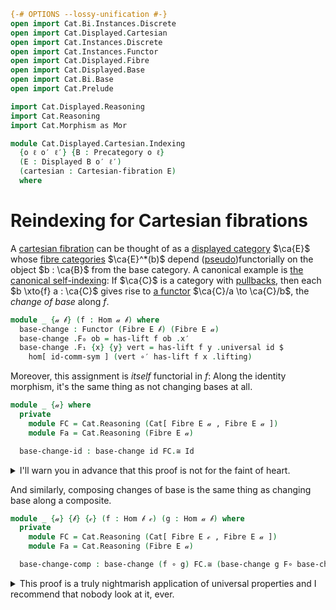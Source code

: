 ```agda
{-# OPTIONS --lossy-unification #-}
open import Cat.Bi.Instances.Discrete
open import Cat.Displayed.Cartesian
open import Cat.Instances.Discrete
open import Cat.Instances.Functor
open import Cat.Displayed.Fibre
open import Cat.Displayed.Base
open import Cat.Bi.Base
open import Cat.Prelude

import Cat.Displayed.Reasoning
import Cat.Reasoning
import Cat.Morphism as Mor

module Cat.Displayed.Cartesian.Indexing
  {o ℓ o′ ℓ′} {B : Precategory o ℓ}
  (E : Displayed B o′ ℓ′)
  (cartesian : Cartesian-fibration E)
  where
```

<!--
```agda
open Cartesian-fibration cartesian
open Cat.Displayed.Reasoning E
open Cat.Reasoning B
open Cartesian-lift
open Displayed E
open is-cartesian
open Functor
```
-->

# Reindexing for Cartesian fibrations

A [cartesian fibration] can be thought of as a [displayed category]
$\ca{E}$ whose [fibre categories] $\ca{E}^*(b)$ depend
([pseudo])functorially on the object $b : \ca{B}$ from the base
category. A canonical example is [the canonical self-indexing]: If
$\ca{C}$ is a category with [pullbacks], then each $b \xto{f} a :
\ca{C}$ gives rise to [a functor] $\ca{C}/a \to \ca{C}/b$, the _change
of base_ along $f$.

[cartesian fibration]: Cat.Displayed.Cartesian.html
[displayed category]: Cat.Displayed.Base.html
[fibre categories]: Cat.Displayed.Fibre.html
[pseudo]: Cat.Bi.Base.html#pseudofunctors
[the canonical self-indexing]: Cat.Displayed.Instances.Slice.html
[pullbacks]: Cat.Diagram.Pullback.html
[a functor]: Cat.Functor.Pullback.html

```agda
module _ {𝒶 𝒷} (f : Hom 𝒶 𝒷) where
  base-change : Functor (Fibre E 𝒷) (Fibre E 𝒶)
  base-change .F₀ ob = has-lift f ob .x′
  base-change .F₁ {x} {y} vert = has-lift f y .universal id $
    hom[ id-comm-sym ] (vert ∘′ has-lift f x .lifting)
```

<!--
```agda
  base-change .F-id {x} = sym $
    has-lift f x .unique id′ (
        sym (from-pathp (symP (idr′ _)))
      ∙ sym (ap hom[] (sym (from-pathp (symP (idl′ _))))
      ·· hom[]-∙ _ _ ·· reindex _ _))

  base-change .F-∘ {x} {y} {z} f′ g′ = sym $ has-lift f z .unique _
    (  pulll-indexr _ (has-lift f z .commutes _ _)
    ·· ap hom[] (
        whisker-l _ ∙ ap hom[] (
          sym (from-pathp (assoc′ _ _ _))
        ∙ ap hom[] (ap (f′ ∘′_) (has-lift f y .commutes _ _))))
    ·· hom[]-∙ _ _ ·· hom[]-∙ _ _
    ·· ap hom[] (
        whisker-r _
      ∙ ap hom[] (sym (from-pathp (symP (assoc′ _ _ _)))))
    ·· hom[]-∙ _ _ ·· hom[]-∙ _ _
    ·· reindex _ (ap (_∘ _) (idl id) ∙ id-comm-sym)
    ·· sym (hom[]-∙ _ _) ∙ ap hom[] (sym (whisker-l _)))
```
-->

Moreover, this assignment is _itself_ functorial in $f$: Along the
identity morphism, it's the same thing as not changing bases at all.

```agda
module _ {𝒶} where
  private
    module FC = Cat.Reasoning (Cat[ Fibre E 𝒶 , Fibre E 𝒶 ])
    module Fa = Cat.Reasoning (Fibre E 𝒶)

  base-change-id : base-change id FC.≅ Id
```

<details>
<summary> I'll warn you in advance that this proof is not for the faint
of heart. </summary>
```agda
  base-change-id = to-natural-iso mi where
    open make-natural-iso
    mi : make-natural-iso (base-change id) Id
    mi .eta x = has-lift id x .lifting
    mi .inv x = has-lift id x .universal _ (hom[ sym (idl id) ] id′)
    mi .eta∘inv x =
        ap hom[] (has-lift id x .commutes _ _)
      ·· hom[]-∙ _ _ ·· reindex _ _ ∙ transport-refl id′
    mi .inv∘eta x = sym $
        has-lift id x .unique Fa.id (shiftr (idr _) (idr′ _))
      ∙ sym (has-lift id x .unique _ (pulll-indexr _ (has-lift id x .commutes _ _)
      ·· ap hom[] (whisker-l _
      ·· reindex _ (idl _ ∙ sym (idr _) ∙ ap (_∘ id) (sym (idr _)))
      ·· sym (hom[]-∙ _ _) ∙ ap hom[] (from-pathp (idl′ _)))
      ·· hom[]-∙ _ _ ∙ reindex _ _))
    mi .natural x y f = ap hom[] (sym (has-lift id y .commutes _ _) ∙ ap₂ _∘′_ refl
      (ap (has-lift id y .universal _) (sym (reindex _ refl ∙ transport-refl _))))
```
</details>

And similarly, composing changes of base is the same thing as changing
base along a composite.

```agda
module _ {𝒶} {𝒷} {𝒸} (f : Hom 𝒷 𝒸) (g : Hom 𝒶 𝒷) where
  private
    module FC = Cat.Reasoning (Cat[ Fibre E 𝒸 , Fibre E 𝒶 ])
    module Fa = Cat.Reasoning (Fibre E 𝒶)

  base-change-comp : base-change (f ∘ g) FC.≅ (base-change g F∘ base-change f)
```

<details>
<summary> This proof is a truly nightmarish application of universal
properties and I recommend that nobody look at it, ever. </summary>.

```agda
  base-change-comp = to-natural-iso mi where
    open make-natural-iso
    mi : make-natural-iso (base-change (f ∘ g)) (base-change g F∘ base-change f)
    mi .eta x = has-lift g _ .universal _ $
      has-lift f _ .universal _ $
        hom[ ap (f ∘_) (sym (idr g)) ] (has-lift (f ∘ g) x .lifting)
    mi .inv x = has-lift (f ∘ g) _ .universal _ $
      hom[ sym (idr _) ] (has-lift f _ .lifting ∘′ has-lift g _ .lifting)
    mi .eta∘inv x = sym $
        has-lift g _ .unique _ (shiftr (idr _) (idr′ _))
      ∙ sym (has-lift g _ .unique _ (pulll-indexr _ (has-lift g _ .commutes _ _)
      ∙ has-lift f _ .unique _ (pulll-indexr _ (has-lift f _ .commutes _ _)
      ∙ ap hom[] (whisker-l _ ∙ ap hom[] (has-lift (f ∘ g) _ .commutes _ _))
      ∙ hom[]-∙ _ _ ∙ hom[]-∙ _ _) ∙ sym (has-lift f x .unique _
      (whisker-r _ ∙ reindex _ _))))
    mi .inv∘eta x = sym $
        has-lift (f ∘ g) _ .unique _ (sym (from-pathp (symP (idr′ _))))
      ∙ sym (has-lift (f ∘ g) _ .unique _ (pulll-indexr _
          (has-lift (f ∘ g) _ .commutes _ _)
      ∙ ap hom[] (whisker-l _ ∙ ap hom[] (sym (from-pathp (assoc′ _ _ _))
      ∙ ap hom[] (ap₂ _∘′_ refl (has-lift g _ .commutes _ _)
      ∙ has-lift f _ .commutes _ _)))
      ∙ hom[]-∙ _ _ ∙ hom[]-∙ _ _ ∙ hom[]-∙ _ _ ∙ reindex _ _))
    mi .natural x y f′ = ap hom[]
      (has-lift g (has-lift f y .x′) .unique _
        (sym (from-pathp (symP (assoc′ _ _ _ )))
        ·· ap hom[ sym (assoc _ _ _) ] (ap₂ _∘′_ (has-lift g _ .commutes id _) refl)
        ·· ap hom[ sym (assoc _ _ _) ] (whisker-l _)
        ·· hom[]-∙ _ _
        ·· ap hom[] (sym (from-pathp (assoc′ (F₁ (base-change f) f′)
          (has-lift g _ .lifting) (has-lift g _ .universal _ _)))
        ∙ ap hom[] (ap₂ _∘′_ refl (has-lift g _ .commutes _ _)))
        ∙ hom[]-∙ _ _ ∙ reindex _ (idl _ ∙ ap (g ∘_) (sym (idl id))))
      ) ∙ ap hom[]
      ( sym (has-lift g _ .unique _ (sym (from-pathp (symP (assoc′ _ _ _)))
      ∙ ap hom[ sym (assoc _ _ _) ] (ap₂ _∘′_ (has-lift g _ .commutes _ _) refl)
      ∙ sym (has-lift f y .unique _ (pulll-indexr _ (has-lift f y .commutes _ _)
        ∙ ap hom[] (whisker-l _ ∙ ap hom[] (sym (from-pathp (assoc′ _ _ _))
        ∙ ap hom[] (ap₂ _∘′_ refl (has-lift f x .commutes _ _))) ∙ hom[]-∙ _ _)
        ∙ hom[]-∙ _ _ ∙ ap hom[] (whisker-r _)
        ∙ reindex _ (idl _ ∙ ap (f ∘_) (ap (g ∘_) (sym (idl id)))))
        ∙ sym (has-lift f y .unique _ (pulll-indexr _ (has-lift f y .commutes _ _)
        ∙ ap hom[] (whisker-l  _) ∙ hom[]-∙ _ _
        ∙ ap hom[] (has-lift (f ∘ g) y .commutes _ _) ∙ hom[]-∙ _ _
        ∙ sym (hom[]-∙ _ _ ∙ reindex _ _)))))))
```
</details>
